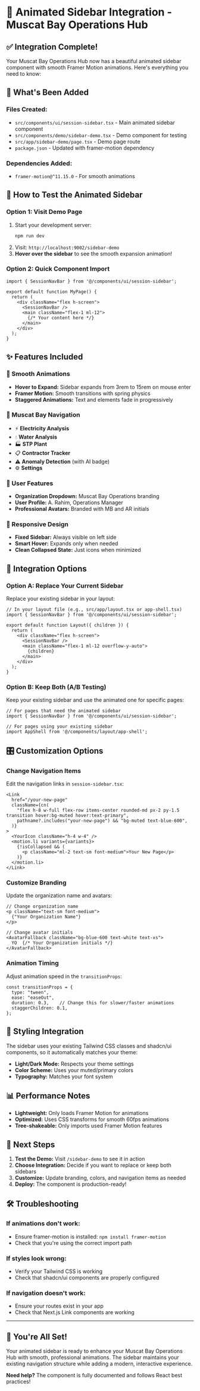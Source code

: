 # 🌊 Animated Sidebar Integration - Muscat Bay Operations Hub

## ✅ **Integration Complete!**

Your Muscat Bay Operations Hub now has a beautiful animated sidebar component with smooth Framer Motion animations. Here's everything you need to know:

## 🎯 **What's Been Added**

### **Files Created:**
- `src/components/ui/session-sidebar.tsx` - Main animated sidebar component
- `src/components/demo/sidebar-demo.tsx` - Demo component for testing
- `src/app/sidebar-demo/page.tsx` - Demo page route
- `package.json` - Updated with framer-motion dependency

### **Dependencies Added:**
- `framer-motion@^11.15.0` - For smooth animations

## 🚀 **How to Test the Animated Sidebar**

### **Option 1: Visit Demo Page**
1. Start your development server:
   ```bash
   npm run dev
   ```
2. Visit: `http://localhost:9002/sidebar-demo`
3. **Hover over the sidebar** to see the smooth expansion animation!

### **Option 2: Quick Component Import**
```tsx
import { SessionNavBar } from '@/components/ui/session-sidebar';

export default function MyPage() {
  return (
    <div className="flex h-screen">
      <SessionNavBar />
      <main className="flex-1 ml-12">
        {/* Your content here */}
      </main>
    </div>
  );
}
```

## ✨ **Features Included**

### **🎨 Smooth Animations**
- **Hover to Expand:** Sidebar expands from 3rem to 15rem on mouse enter
- **Framer Motion:** Smooth transitions with spring physics
- **Staggered Animations:** Text and elements fade in progressively

### **🧭 Muscat Bay Navigation**
- ⚡ **Electricity Analysis**
- 💧 **Water Analysis** 
- 🏭 **STP Plant**
- 📋 **Contractor Tracker**
- ⚠️ **Anomaly Detection** (with AI badge)
- ⚙️ **Settings**

### **👤 User Features**
- **Organization Dropdown:** Muscat Bay Operations branding
- **User Profile:** A. Rahim, Operations Manager
- **Professional Avatars:** Branded with MB and AR initials

### **📱 Responsive Design**
- **Fixed Sidebar:** Always visible on left side
- **Smart Hover:** Expands only when needed
- **Clean Collapsed State:** Just icons when minimized

## 🔧 **Integration Options**

### **Option A: Replace Your Current Sidebar**
Replace your existing sidebar in your layout:

```tsx
// In your layout file (e.g., src/app/layout.tsx or app-shell.tsx)
import { SessionNavBar } from '@/components/ui/session-sidebar';

export default function Layout({ children }) {
  return (
    <div className="flex h-screen">
      <SessionNavBar />
      <main className="flex-1 ml-12 overflow-y-auto">
        {children}
      </main>
    </div>
  );
}
```

### **Option B: Keep Both (A/B Testing)**
Keep your existing sidebar and use the animated one for specific pages:

```tsx
// For pages that need the animated sidebar
import { SessionNavBar } from '@/components/ui/session-sidebar';

// For pages using your existing sidebar
import AppShell from '@/components/layout/app-shell';
```

## 🎛️ **Customization Options**

### **Change Navigation Items**
Edit the navigation links in `session-sidebar.tsx`:

```tsx
<Link
  href="/your-new-page"
  className={cn(
    "flex h-8 w-full flex-row items-center rounded-md px-2 py-1.5 transition hover:bg-muted hover:text-primary",
    pathname?.includes("your-new-page") && "bg-muted text-blue-600",
  )}
>
  <YourIcon className="h-4 w-4" />
  <motion.li variants={variants}>
    {!isCollapsed && (
      <p className="ml-2 text-sm font-medium">Your New Page</p>
    )}
  </motion.li>
</Link>
```

### **Customize Branding**
Update the organization name and avatars:

```tsx
// Change organization name
<p className="text-sm font-medium">
  {"Your Organization Name"}
</p>

// Change avatar initials
<AvatarFallback className="bg-blue-600 text-white text-xs">
  YO  {/* Your Organization initials */}
</AvatarFallback>
```

### **Animation Timing**
Adjust animation speed in the `transitionProps`:

```tsx
const transitionProps = {
  type: "tween",
  ease: "easeOut", 
  duration: 0.3,    // Change this for slower/faster animations
  staggerChildren: 0.1,
};
```

## 🎨 **Styling Integration**

The sidebar uses your existing Tailwind CSS classes and shadcn/ui components, so it automatically matches your theme:

- **Light/Dark Mode:** Respects your theme settings
- **Color Scheme:** Uses your muted/primary colors
- **Typography:** Matches your font system

## 📊 **Performance Notes**

- **Lightweight:** Only loads Framer Motion for animations
- **Optimized:** Uses CSS transforms for smooth 60fps animations
- **Tree-shakeable:** Only imports used Framer Motion features

## 🔄 **Next Steps**

1. **Test the Demo:** Visit `/sidebar-demo` to see it in action
2. **Choose Integration:** Decide if you want to replace or keep both sidebars
3. **Customize:** Update branding, colors, and navigation items as needed
4. **Deploy:** The component is production-ready!

## 🛠️ **Troubleshooting**

### **If animations don't work:**
- Ensure framer-motion is installed: `npm install framer-motion`
- Check that you're using the correct import path

### **If styles look wrong:**
- Verify your Tailwind CSS is working
- Check that shadcn/ui components are properly configured

### **If navigation doesn't work:**
- Ensure your routes exist in your app
- Check that Next.js Link components are working

---

## 🎉 **You're All Set!**

Your animated sidebar is ready to enhance your Muscat Bay Operations Hub with smooth, professional animations. The sidebar maintains your existing navigation structure while adding a modern, interactive experience.

**Need help?** The component is fully documented and follows React best practices!

